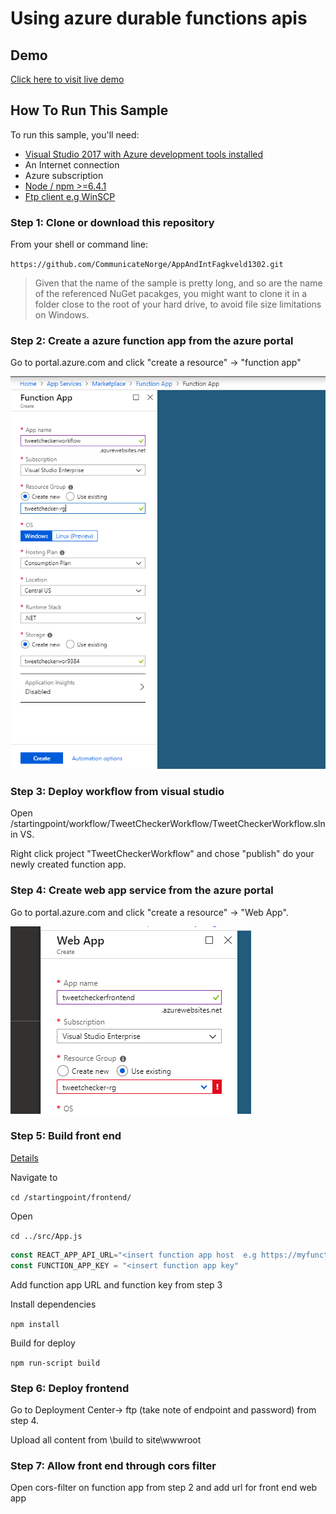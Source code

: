# Using azure durable functions apis


## Demo

[Click here to visit live demo](https://tweetcheckerfrontend.azurewebsites.net/)

## How To Run This Sample

To run this sample, you'll need:

- [Visual Studio 2017 with Azure development tools installed ](https://docs.microsoft.com/en-us/azure/azure-functions/functions-develop-vs)
- An Internet connection
- Azure subscription
- [Node / npm >=6.4.1](https://www.npmjs.com/get-npm)
- [Ftp client e.g WinSCP](https://winscp.net/eng/download.php)

### Step 1:  Clone or download this repository

From your shell or command line:

`https://github.com/CommunicateNorge/AppAndIntFagkveld1302.git`
> Given that the name of the sample is pretty long, and so are the name of the referenced NuGet pacakges, you might want to clone it in a folder close to the root of your hard drive, to avoid file size limitations on Windows.

### Step 2:  Create a azure function app from the azure portal

Go to portal.azure.com and click "create a resource" -> "function app"

![Overview](./resources/functionapp.PNG)

     
 ### Step 3: Deploy workflow from visual studio 
 
 Open /startingpoint/workflow/TweetCheckerWorkflow/TweetCheckerWorkflow.sln in VS. 
 
 Right click project "TweetCheckerWorkflow" and chose "publish" do your newly created function app. 
 
 
 ### Step 4: Create web app service from the azure portal
 
 Go to portal.azure.com and click "create a resource" -> "Web App".
 
 ![Overview](./resources/webapp.PNG)
 

 ### Step 5: Build front end
 
 [Details](https://medium.com/@to_pe/deploying-create-react-app-on-microsoft-azure-c0f6686a4321)
 
 Navigate to 
 
 `cd /startingpoint/frontend/`
 
 Open 
 
  `cd ../src/App.js`

```JavaScript
const REACT_APP_API_URL="<insert function app host  e.g https://myfunctionap.azurewebsites.net/>";
const FUNCTION_APP_KEY = "<insert function app key"
```

Add function app URL and function key from step 3
 
 Install dependencies 
 
  `npm install`
  
  Build for deploy
  
  `npm run-script build`
 
  ### Step 6: Deploy frontend
  
  Go to Deployment Center-> ftp (take note of endpoint and password) from step 4.
  
  Upload all content from \build to site\wwwroot
  
  ### Step 7: Allow front end through cors filter 
  
  Open cors-filter on function app from step 2 and add url for front end web app
  
  
  
  
